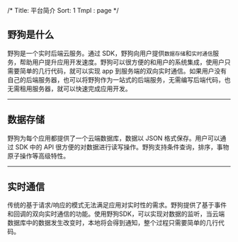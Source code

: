 /*
Title: 平台简介
Sort: 1
Tmpl : page
*/

## 野狗是什么
野狗是一个实时后端云服务。通过 SDK，野狗向用户提供`数据存储`和`实时通信`服务，帮助用户提升应用开发速度。野狗可以很方便的和用户的系统集成，使用户只需要简单的几行代码，就可以实现 app 到服务端的双向实时通信。如果用户没有自己的后端服务器，也可以将野狗作为一站式的后端服务，无需编写后端代码，也无需租用服务器，就可以快速完成应用开发。

<hr>

## 数据存储
野狗为每个应用都提供了一个云端数据库，数据以 JSON 格式保存。用户可以通过 SDK 中的 API 很方便的对数据进行读写操作。野狗支持条件查询，排序，事物原子操作等高级特性。

<hr>

## 实时通信
传统的基于请求/响应的模式无法满足应用对实时性的需求。野狗提供了基于事件和回调的双向实时通信的功能。使用野狗SDK，可以实现对数据的监听，当云端数据库中的数据发生改变时，本地将会得到通知，整个过程只需要简单的几行代码。

